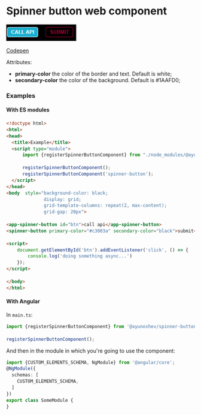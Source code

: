 # Spinner button web component

![Spinner demo](demo/demo.gif)

[Codepen](https://codepen.io/alexey-yunoshev/pen/ZEEJmKJ)

Attributes:
* **primary-color** the color of the border and text. Default is white;
* **secondary-color** the color of the background. Default is #1AAFD0;

### Examples

#### With ES modules
```html
<!doctype html>
<html>
<head>
  <title>Example</title>
  <script type="module">
      import {registerSpinnerButtonComponent} from "./node_modules/@ayunoshev/spinner-button/dist/index.js";

      registerSpinnerButtonComponent();
      registerSpinnerButtonComponent('spinner-button');
  </script>
</head>
<body  style="background-color: black;
              display: grid;
              grid-template-columns: repeat(2, max-content);
              grid-gap: 20px">

<app-spinner-button id="btn">call api</app-spinner-button>
<spinner-button primary-color="#c3003a" secondary-color="black">submit</spinner-button>

<script>
    document.getElementById('btn').addEventListener('click', () => {
        console.log('doing something async...')
    });
</script>

</body>
</html>
```

#### With Angular
In `main.ts`: 
```typescript
import {registerSpinnerButtonComponent} from '@ayunoshev/spinner-button';

registerSpinnerButtonComponent();
```

And then in the module in which you're going to use the component:
```typescript
import {CUSTOM_ELEMENTS_SCHEMA, NgModule} from '@angular/core';
@NgModule({
  schemas: [
    CUSTOM_ELEMENTS_SCHEMA,
  ]
})
export class SomeModule {
}
```
